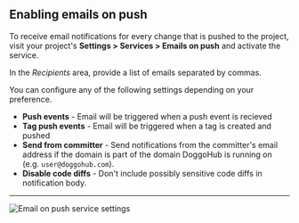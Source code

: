## Enabling emails on push

To receive email notifications for every change that is pushed to the project, visit
your project's **Settings > Services > Emails on push** and activate the service.

In the _Recipients_ area, provide a list of emails separated by commas.

You can configure any of the following settings depending on your preference.

+ **Push events** - Email will be triggered when a push event is recieved
+ **Tag push events** - Email will be triggered when a tag is created and pushed
+ **Send from committer** - Send notifications from the committer's email address if the domain is part of the domain DoggoHub is running on (e.g. `user@doggohub.com`).
+ **Disable code diffs** - Don't include possibly sensitive code diffs in notification body.

---

![Email on push service settings](img/emails_on_push_service.png)
